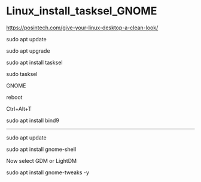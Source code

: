 # Linux_install_tasksel_GNOME

https://posintech.com/give-your-linux-desktop-a-clean-look/

sudo apt update

sudo apt upgrade

sudo apt install tasksel

sudo tasksel

GNOME

reboot

Ctrl+Alt+T

sudo apt install bind9

------------------------------------------------------------------------------------------------------


sudo apt update

sudo apt install gnome-shell

Now select GDM or LightDM

sudo apt install gnome-tweaks -y

